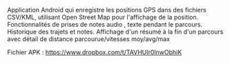 Application Android qui enregistre les positions GPS dans des fichiers CSV/KML, utilisant Open Street Map pour l'affichage de la position. Fonctionnalités de prises de notes audio , texte pendant le parcours. Historique des trajets et notes. Affichage d'un résumé à la fin d'un parcours avec détail de distance parcourue/vitesses moy/avg/max

Fichier APK : https://www.dropbox.com/t/TAVHUIr0lnwObhiK
